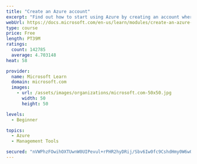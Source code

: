 ```yaml
---
title: "Create an Azure account"
excerpt: "Find out how to start using Azure by creating an account where you’ll see services and personal settings for identity, billing, and preferences."
webUrl: https://docs.microsoft.com/en-us/learn/modules/create-an-azure-account/
type: course
price: Free
length: PT39M
ratings:
  count: 142785
  average: 4.703148
heat: 58

provider:
  name: Microsoft Learn
  domain: microsoft.com
  images:
    - url: /assets/images/organizations/microsoft.com-50x50.jpg
      width: 50
      height: 50

levels:
  - Beginner

topics:
  - Azure
  - Management Tools

secured: "nVWPhzFOwihOXTUwnW0UIPevul+rPHR2hyDRij/Sbv6Iw0fc9CshdHmy0W6wO/trY5yT13AIlReaBjpQtMbBPn81vS2p3lRmSEFp5UhkqXxkZcIA8cCNPzZL0VXJzE801vG9WzJkyPybWf2v9K3dkBRmXYxdqeHxR9eUPrQAN7oa/GcJPEG+YHBqUZOoplpe5BXsc2Q7yRvbqKY6dY8msyT4wmVPF769/5CYPoTYdgaNufytJfStLYo1cpvF0tq1YNYSzTqR9St2t5cSoTtuxUCEliJr+proeGPslIE+nT4pKqPYP9RyeDv3mrWcBLLSoXKdb3YUst/bpL1YPF6FzT3SiGJALQ/maYAVWKchgIvBov3xOrQy8I/i6GqhuwUKpUW5qXnOaj790tQnewhz/fgyiLkTLRpFgC+zmadoA44jouZMN+mawmJ1CWCaG33Y;yvYSunq0xW2lPSWoC2jfIA=="
---
```


